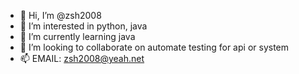 - 👋 Hi, I’m @zsh2008
- 👀 I’m interested in python, java
- 🌱 I’m currently learning java
- 💞️ I’m looking to collaborate on automate testing for api or system
- 📫 EMAIL:  zsh2008@yeah.net

